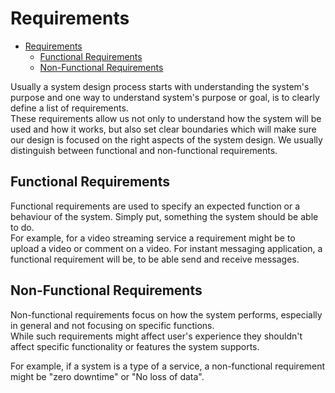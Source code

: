 # Requirements

- [Requirements](#requirements)
  - [Functional Requirements](#functional-requirements)
  - [Non-Functional Requirements](#non-functional-requirements)

Usually a system design process starts with understanding the system's purpose and one way to understand system's purpose or goal, is to clearly define a list of requirements.<br>
These requirements allow us not only to understand how the system will be used and how it works, but also set clear boundaries which will make sure our design is focused on the right aspects of the system design. We usually distinguish between functional and non-functional requirements.

## Functional Requirements

Functional requirements are used to specify an expected function or a behaviour of the system. Simply put, something the system should be able to do.<br>
For example, for a video streaming service a requirement might be to upload a video or comment on a video. For instant messaging application, a functional requirement will be, to be able send and receive messages.

## Non-Functional Requirements

Non-functional requirements focus on how the system performs, especially in general and not focusing on specific functions.<br>
While such requirements might affect user's experience they shouldn't affect specific functionality or features the system supports.

For example, if a system is a type of a service, a non-functional requirement might be "zero downtime" or "No loss of data".